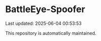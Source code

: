 # BattleEye-Spoofer

Last updated: 2025-06-04 00:53:53

This repository is automatically maintained.
